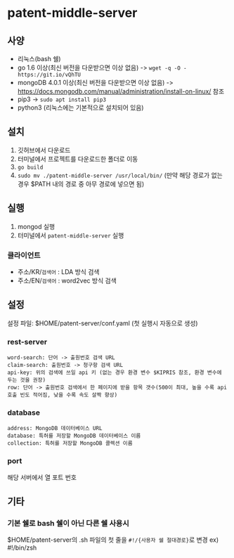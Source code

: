 # patent-middle-server

## 사양

- 리눅스(bash 쉘)
- go 1.6 이상(최신 버전을 다운받으면 이상 없음) -> `wget -q -O - https://git.io/vQhTU`
- mongoDB 4.0.1 이상(최신 버전을 다운받으면 이상 없음) -> https://docs.mongodb.com/manual/administration/install-on-linux/ 참조
- pip3 -> `sudo apt install pip3`
- python3 (리눅스에는 기본적으로 설치되어 있음)

## 설치

1. 깃허브에서 다운로드
2. 터미널에서 프로젝트를 다운로드한 폴더로 이동
3. `go build`
4. `sudo mv ./patent-middle-server /usr/local/bin/` (만약 해당 경로가 없는 경우 $PATH 내의 경로 중 아무 경로에 넣으면 됨)

## 실행

1. mongod 실행
2. 터미널에서 `patent-middle-server` 실행

### 클라이언트

- 주소/KR/`검색어` : LDA 방식 검색
- 주소/EN/`검색어` : word2vec 방식 검색

## 설정

설정 파일: $HOME/patent-server/conf.yaml (첫 실행시 자동으로 생성)

### rest-server
    word-search: 단어 -> 출원번호 검색 URL
    claim-search: 출원번호 -> 청구항 검색 URL
    api-key: 위의 검색에 쓰일 api 키 (없는 경우 환경 변수 $KIPRIS 참조, 환경 변수에 두는 것을 권장)
    row: 단어 -> 출원번호 검색에서 한 페이지에 받을 항목 갯수(500이 최대, 높을 수록 api 호출 빈도 적어짐, 낮을 수록 속도 살짝 향상)

### database
    address: MongoDB 데이터베이스 URL
    database: 특허를 저장할 MongoDB 데이터베이스 이름
    collection: 특허를 저장할 MongoDB 콜렉션 이름

### port
해당 서버에서 열 포트 번호

## 기타

### 기본 쉘로 bash 쉘이 아닌 다른 쉘 사용시

$HOME/patent-server의 .sh 파일의 첫 줄을 `#!/{사용자 쉘 절대경로}`로 변경
ex) #!/bin/zsh
